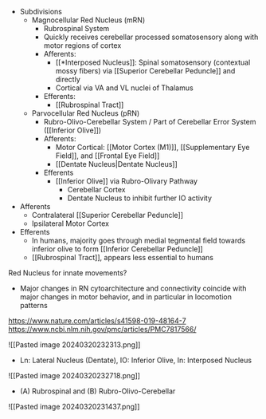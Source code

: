 - Subdivisions
	- Magnocellular Red Nucleus (mRN)
		- Rubrospinal System
		- Quickly receives cerebellar processed somatosensory along with motor regions of cortex
		- Afferents:
			- [[*Interposed Nucleus]]: Spinal somatosensory (contextual mossy fibers) via [[Superior Cerebellar Peduncle]] and directly
			- Cortical via VA and VL nuclei of Thalamus
		- Efferents: 
			- [[Rubrospinal Tract]] 
	- Parvocellular Red Nucleus (pRN)
		- Rubro-Olivo-Cerebellar System / Part of Cerebellar Error System ([[Inferior Olive]])
		- Afferents:
			- Motor Cortical: [[Motor Cortex (M1)]], [[Supplementary Eye Field]], and [[Frontal Eye Field]]
			- [[Dentate Nucleus|Dentate Nucleus]]
		- Efferents
			- [[Inferior Olive]] via Rubro-Olivary Pathway
				- Cerebellar Cortex
				- Dentate Nucleus to inhibit further IO activity
- Afferents
	- Contralateral [[Superior Cerebellar Peduncle]]
	- Ipsilateral Motor Cortex
- Efferents
	- In humans, majority goes through medial tegmental field towards inferior olive to form [[Inferior Cerebellar Peduncle]]
	- [[Rubrospinal Tract]], appears less essential to humans

Red Nucleus for innate movements?
- Major changes in RN cytoarchitecture and connectivity coincide with major changes in motor behavior, and in particular in locomotion patterns


https://www.nature.com/articles/s41598-019-48164-7 
https://www.ncbi.nlm.nih.gov/pmc/articles/PMC7817566/

![[Pasted image 20240320232313.png]]
- Ln: Lateral Nucleus (Dentate), IO: Inferior Olive, In: Interposed Nucleus

![[Pasted image 20240320232718.png]]
- (A) Rubrospinal and (B) Rubro-Olivo-Cerebellar

![[Pasted image 20240320231437.png]]